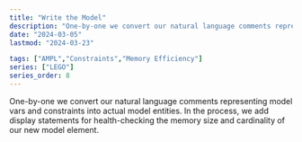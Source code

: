 ```yaml
---
title: "Write the Model"
description: "One-by-one we convert our natural language comments representing desired model vars and constraints into actual model entities. In the process we add display statements for health-checking model element memory size and cardinality."
date: "2024-03-05"
lastmod: "2024-03-23"

tags: ["AMPL","Constraints","Memory Efficiency"]
series: ["LEGO"]
series_order: 8
---
```


One-by-one we convert our natural language comments representing model vars and constraints into actual model entities. In the process, we add display statements for health-checking the memory size and cardinality of our new model element.
